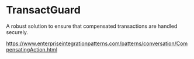 # TransactGuard

A robust solution to ensure that compensated transactions are handled securely.

https://www.enterpriseintegrationpatterns.com/patterns/conversation/CompensatingAction.html
